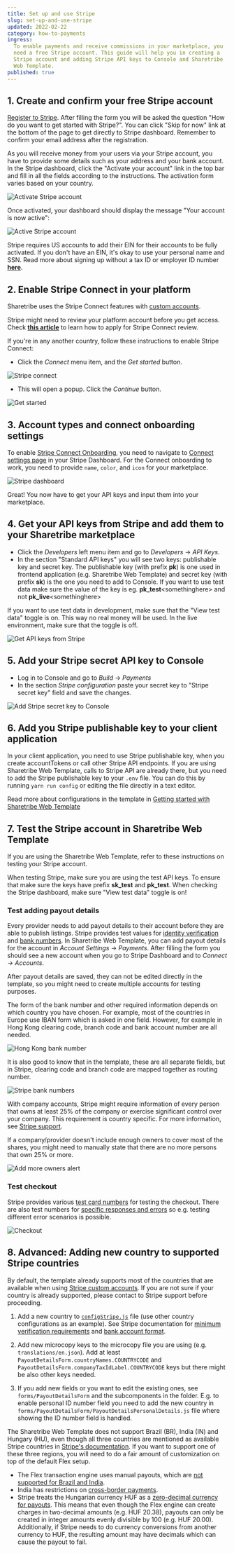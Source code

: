 ```yaml
---
title: Set up and use Stripe
slug: set-up-and-use-stripe
updated: 2022-02-22
category: how-to-payments
ingress:
  To enable payments and receive commissions in your marketplace, you
  need a free Stripe account. This guide will help you in creating a
  Stripe account and adding Stripe API keys to Console and Sharetribe
  Web Template.
published: true
---
```


## 1. Create and confirm your free Stripe account

[Register to Stripe](https://dashboard.stripe.com/register). After
filling the form you will be asked the question "How do you want to get
started with Stripe?". You can click "Skip for now" link at the bottom
of the page to get directly to Stripe dashboard. Remember to confirm
your email address after the registration.

As you will receive money from your users via your Stripe account, you
have to provide some details such as your address and your bank account.
In the Stripe dashboard, click the "Activate your account" link in the
top bar and fill in all the fields according to the instructions. The
activation form varies based on your country.

![Activate Stripe account](./activate-account.png)

Once activated, your dashboard should display the message "Your account
is now active":

![Active Stripe account](./account-active.png)

<info>

Stripe requires US accounts to add their EIN for their accounts to be
fully activated. If you don't have an EIN, it's okay to use your
personal name and SSN. Read more about signing up without a tax ID or
employer ID number
**[here](https://support.stripe.com/questions/signing-up-for-a-us-stripe-account-without-a-tax-id-or-employer-id-number)**.

</info>

## 2. Enable Stripe Connect in your platform

Sharetribe uses the Stripe Connect features with
[custom accounts](https://stripe.com/docs/connect/accounts#custom-accounts).

<info>

Stripe might need to review your platform account before you get access.
<br /> Check **[this article](/how-to/stripe-connect-platform-review/)**
to learn how to apply for Stripe Connect review.

</info>

If you're in any another country, follow these instructions to enable
Stripe Connect:

- Click the _Connect_ menu item, and the _Get started_ button.

![Stripe connect](./stripe-connect.png)

- This will open a popup. Click the _Continue_ button.

![Get started](./get-started-with-connect.png)

## 3. Account types and connect onboarding settings

To enable
[Stripe Connect Onboarding](/how-to/provider-onboarding-and-identity-verification/),
you need to navigate to
[Connect settings page](https://dashboard.stripe.com/account/applications/settings)
in your Stripe Dashboard. For the Connect onboarding to work, you need
to provide `name`, `color`, and `icon` for your marketplace.

![Stripe dashboard](./stripe-dashboard.png)

Great! You now have to get your API keys and input them into your
marketplace.

## 4. Get your API keys from Stripe and add them to your Sharetribe marketplace

- Click the _Developers_ left menu item and go to _Developers_ → _API
  Keys_.
- In the section "Standard API keys" you will see two keys: publishable
  key and secret key. The publishable key (with prefix **pk**) is one
  used in frontend application (e.g. Sharetribe Web Template) and secret
  key (with prefix **sk**) is the one you need to add to Console. If you
  want to use test data make sure the value of the key is eg.
  **pk_test**\<somethinghere\> and not **pk_live**\<somethinghere\>

<info>

If you want to use test data in development, make sure that the "View
test data" toggle is on. This way no real money will be used. In the
live environment, make sure that the toggle is off.

</info>

![Get API keys from Stripe](./api-keys.png)

## 5. Add your Stripe secret API key to Console

- Log in to Console and go to _Build_ → _Payments_
- In the section _Stripe configuration_ paste your secret key to "Stripe
  secret key" field and save the changes.

![Add Stripe secret key to Console](./add-stripe-to-console.png)

## 6. Add you Stripe publishable key to your client application

In your client application, you need to use Stripe publishable key, when
you create accountTokens or call other Stripe API endpoints. If you are
using Sharetribe Web Template, calls to Stripe API are already there,
but you need to add the Stripe publishable key to your `.env` file. You
can do this by running `yarn run config` or editing the file directly in
a text editor.

Read more about configurations in the template in
[Getting started with Sharetribe Web Template](/introduction/getting-started-with-web-template/#add-environment-variables)

## 7. Test the Stripe account in Sharetribe Web Template

If you are using the Sharetribe Web Template, refer to these
instructions on testing your Stripe account.

<info>

When testing Stripe, make sure you are using the test API keys. To
ensure that make sure the keys have prefix **sk_test** and **pk_test**.
When checking the Stripe dashboard, make sure "View test data" toggle is
on!

</info>

### Test adding payout details

Every provider needs to add payout details to their account before they
are able to publish listings. Stripe provides test values for
[identity verification](https://stripe.com/docs/connect/testing#identity-verification)
and [bank numbers](https://stripe.com/docs/connect/testing#payouts). In
Sharetribe Web Template, you can add payout details for the account in
_Account Settings_ → _Payments_. After filling the form you should see a
new account when you go to Stripe Dashboard and to _Connect_ →
_Accounts_.

<info>

After payout details are saved, they can not be edited directly in the
template, so you might need to create multiple accounts for testing
purposes.

</info>

The form of the bank number and other required information depends on
which country you have chosen. For example, most of the countries in
Europe use IBAN form which is asked in one field. However, for example
in Hong Kong clearing code, branch code and bank account number are all
needed.

![Hong Kong bank number](bank-number-hk.png)

It is also good to know that in the template, these are all separate
fields, but in Stripe, clearing code and branch code are mapped together
as routing number.

![Stripe bank numbers](stripe-bank-numbers.png)

With company accounts, Stripe might require information of every person
that owns at least 25% of the company or exercise significant control
over your company. This requirement is country specific. For more
information, see
[Stripe support](https://support.stripe.com/questions/company-ownership-and-director-requirement).

<info>

If a company/provider doesn't include enough owners to cover most of the
shares, you might need to manually state that there are no more persons
that own 25% or more.

</info>

![Add more owners alert](stripe-add-more-owners-alert.png)

### Test checkout

Stripe provides various
[test card numbers](https://stripe.com/docs/testing#cards) for testing
the checkout. There are also test numbers for
[specific responses and errors](https://stripe.com/docs/testing#cards-responses)
so e.g. testing different error scenarios is possible.

![Checkout](checkout.png)

## 8. Advanced: Adding new country to supported Stripe countries

By default, the template already supports most of the countries that are
available when using
[Stripe custom accounts](https://stripe.com/docs/connect/accounts#custom-accounts).
If you are not sure if your country is already supported, please contact
to Stripe support before proceeding.

1. Add a new country to
   [`configStripe.js`](https://github.com/sharetribe/web-template/blob/main/src/config/configStripe.js)
   file (use other country configurations as an example). See Stripe
   documentation for
   [minimum verification requirements](https://stripe.com/docs/connect/required-verification-information)
   and
   [bank account format](https://stripe.com/docs/connect/payouts#formats).

2. Add new microcopy keys to the microcopy file you are using (e.g.
   `translations/en.json`). Add at least
   `PayoutDetailsForm.countryNames.COUNTRYCODE` and
   `PayoutDetailsForm.companyTaxIdLabel.COUNTRYCODE` keys but there
   might be also other keys needed.

3. If you add new fields or you want to edit the existing ones, see
   `forms/PayoutDetailsForm` and the subcomponents in the folder. E.g.
   to enable personal ID number field you need to add the new country in
   `forms/PayoutDetailsForm/PayoutDetailsPersonalDetails.js` file where
   showing the ID number field is handled.

<info>

The Sharetribe Web Template does not support Brazil (BR), India (IN) and
Hungary (HU), even though all three countries are mentioned as available
Stripe countries in
<a href="https://stripe.com/docs/connect/accounts#custom-accounts">Stripe's
documentation</a>. If you want to support one of these three regions,
you will need to do a fair amount of customization on top of the default
Flex setup.

<ul>
  <li> The Flex transaction engine uses manual payouts, which are <a href="https://stripe.com/docs/payouts#manual-payouts">not supported for Brazil and India</a>.</li>
  <li>India has restrictions on <a href="https://support.stripe.com/questions/stripe-india-support-for-marketplaces">cross-border payments</a>.</li>
  <li>Stripe treats the Hungarian currency HUF as a <a href="https://stripe.com/docs/currencies#special-cases">zero-decimal currency for payouts</a>. This means that even though the Flex engine can create charges in two-decimal amounts (e.g. HUF 20.38), payouts can only be created in integer amounts evenly divisible by 100 (e.g. HUF 20.00). Additionally, if Stripe needs to do currency conversions from another currency to HUF, the resulting amount may have decimals which can cause the payout to fail.</li>
</ul>

</info>
